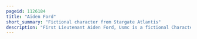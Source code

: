 ```yaml
---
pageid: 1126184
title: "Aiden Ford"
short_summary: "Fictional character from Stargate Atlantis"
description: "First Lieutenant Aiden Ford, Usmc is a fictional Character in the 2004 canadian-american Sci-Fi Channel Television Series Stargate Atlantis, a military Science Fiction Show about a combined Civilian and military Team exploring another Galaxy via a Network of alien Transportation Devices. Played by Rainbow Sun Francks, Aiden Ford is introduced as a main Character in the Season one Premiere 'Rising', holding the military Rank of first Lieutenant in the United States Marine Corps."
---
```

